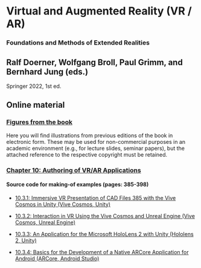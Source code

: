 # Virtual and Augmented Reality (VR / AR)
### Foundations and Methods of Extended Realities
## Ralf Doerner, Wolfgang Broll, Paul Grimm, and Bernhard Jung (eds.)
Springer 2022, 1st ed.

## Online material 
### [Figures from the book](https://github.com/vr-ar-book/vr-ar-book/tree/main/Figures "Figures")
Here you will find illustrations from previous editions of the book in electronic form. These may be used for non-commercial purposes in an academic environment (e.g., for lecture slides, seminar papers), but the attached reference to the respective copyright must be retained.

### [Chapter 10: Authoring of VR/AR Applications](https://github.com/vr-ar-book/vr-ar-book/tree/main/Chapter%2010%20 "Chapter 10")
#### Source code for making-of examples (pages: 385-398)

-  [10.3.1: Immersive VR Presentation of CAD Files 385 with the Vive Cosmos in Unity (Vive Cosmos, Unity)](https://github.com/vr-ar-book/vr-ar-book/tree/main/Chapter%2010%20/10.3.1)

- [10.3.2: Interaction in VR Using the Vive Cosmos and Unreal Engine (Vive Cosmos, Unreal Engine)](https://github.com/vr-ar-book/vr-ar-book/tree/main/Chapter%2010%20/10.3.2)

- [10.3.3: An Application for the Microsoft HoloLens 2 with Unity (Hololens 2, Unity)](https://github.com/vr-ar-book/vr-ar-book/tree/main/Chapter%2010%20/10.3.3)

- [10.3.4: Basics for the Development of a Native ARCore Application for Android (ARCore, Android Studio)](https://github.com/vr-ar-book/vr-ar-book/tree/main/Chapter%2010%20/10.3.4)
